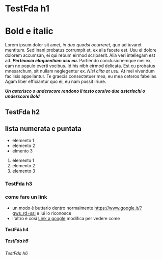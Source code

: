 # TestFda h1
# Bold e italic

Lorem ipsum dolor sit amet, *in duo quodsi ocurreret*, quo ad iuvaret mentitum. Sed inani probatus corrumpit et, ex alia facete est. Usu ei dolore dolorem accumsan, ei qui rebum eirmod scripserit. Alia veri intellegam est ad. __*Pertinacia eloquentiam usu eu.*__ Partiendo conclusionemque mei ex, eam no populo everti vocibus. Id his nibh eirmod delicata.
Est cu probatus mnesarchum, sit nullam neglegentur ex. _Nisl clita at usu._ At mel vivendum facilisis appellantur. Te graecis consectetuer mea, eu mea ceteros fabellas. Agam liber efficiantur quo ei, eu nam possit iriure.

__*Un asterisco o underscore rendono il testo corsivo due asterischi o underscore Bold*__

## TestFda h2
## lista numerata e puntata

* elemento 1
* elemento 2 
* elmento 3 

1. elemento 1 
2. elemento 2 
3. elemento 3 

### TestFda h3

### come fare un link 
* un modo è buttarlo dentro normalmente https://www.google.it/?gws_rd=ssl e lui lo riconosce 
* l'altro è così [Link a google](https://www.google.it/?gws_rd=ssl) modifica per vedere come 

#### TestFda h4
##### TestFda h5
###### TestFda h6





